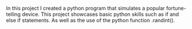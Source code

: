 In this project I created a python program that simulates a popular fortune-telling device. 
This project showcases basic python skills such as if and else if statements. 
As well as the use of the python function .randint(). 
